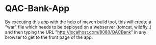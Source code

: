 # QAC-Bank-App

By executing this app with the help of maven build tool, this will create a "war" file which needs to be deployed on a webserver (tomcat, wildfly..) and then typing the URL "http://localhost.com/8080/QACBank" in any browser to get to the front page of the app.
